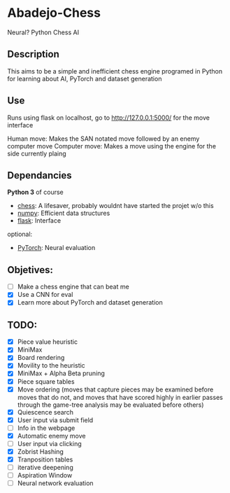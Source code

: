 # Abadejo-Chess
Neural? Python Chess AI

## Description

This aims to be a simple and inefficient chess engine programed in Python for learning about AI, PyTorch and dataset generation

## Use

Runs using flask on localhost, go to http://127.0.0.1:5000/ for the move interface

Human move: Makes the SAN notated move followed by an enemy computer move
Computer move: Makes a move using the engine for the side currently plaing


## Dependancies

**Python 3** of course

* [chess](https://pypi.org/project/python-chess/): A lifesaver, probably wouldnt have started the projet w/o this
* [numpy](https://pypi.org/project/numpy/): Efficient data structures
* [flask](https://pypi.org/project/Flask/): Interface
  
optional:
* [PyTorch](https://pypi.org/project/torch/): Neural evaluation

## Objetives:

- [ ] Make a chess engine that can beat me
- [x] Use a CNN for eval
- [x] Learn more about PyTorch and dataset generation

## TODO:

- [x] Piece value heuristic
- [x] MiniMax
- [x] Board rendering
- [x] Movility to the heuristic
- [x] MiniMax + Alpha Beta pruning
- [x] Piece square tables
- [x] Move ordering (moves that capture pieces may be examined before moves that do not, and moves that have scored highly in earlier passes through the game-tree analysis may be evaluated before others)
- [x] Quiescence search
- [x] User input via submit field
- [ ] Info in the webpage
- [x] Automatic enemy move
- [ ] User input via clicking
- [x] Zobrist Hashing
- [x] Tranposition tables
- [ ] iterative deepening
- [ ] Aspiration Window
- [ ] Neural network evaluation
